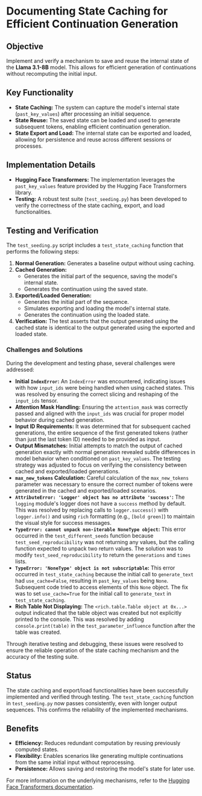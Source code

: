 # Documenting State Caching for Efficient Continuation Generation

## Objective
Implement and verify a mechanism to save and reuse the internal state of the **Llama 3.1-8B** model. This allows for efficient generation of continuations without recomputing the initial input.

## Key Functionality
- **State Caching:** The system can capture the model's internal state (`past_key_values`) after processing an initial sequence.
- **State Reuse:** The saved state can be loaded and used to generate subsequent tokens, enabling efficient continuation generation.
- **State Export and Load:** The internal state can be exported and loaded, allowing for persistence and reuse across different sessions or processes.

## Implementation Details
- **Hugging Face Transformers:** The implementation leverages the `past_key_values` feature provided by the Hugging Face Transformers library.
- **Testing:** A robust test suite (`test_seeding.py`) has been developed to verify the correctness of the state caching, export, and load functionalities.

## Testing and Verification
The `test_seeding.py` script includes a `test_state_caching` function that performs the following steps:
1. **Normal Generation:** Generates a baseline output without using caching.
2. **Cached Generation:**
    - Generates the initial part of the sequence, saving the model's internal state.
    - Generates the continuation using the saved state.
3. **Exported/Loaded Generation:**
    - Generates the initial part of the sequence.
    - Simulates exporting and loading the model's internal state.
    - Generates the continuation using the loaded state.
4. **Verification:** The test asserts that the output generated using the cached state is identical to the output generated using the exported and loaded state.

### Challenges and Solutions
During the development and testing phase, several challenges were addressed:

- **Initial `IndexError`:** An `IndexError` was encountered, indicating issues with how `input_ids` were being handled when using cached states. This was resolved by ensuring the correct slicing and reshaping of the `input_ids` tensor.
- **Attention Mask Handling:** Ensuring the `attention_mask` was correctly passed and aligned with the `input_ids` was crucial for proper model behavior during cached generation.
- **Input ID Requirements:** It was determined that for subsequent cached generations, the entire sequence of the first generated tokens (rather than just the last token ID) needed to be provided as input.
- **Output Mismatches:** Initial attempts to match the output of cached generation exactly with normal generation revealed subtle differences in model behavior when conditioned on `past_key_values`. The testing strategy was adjusted to focus on verifying the consistency between cached and exported/loaded generations.
- **`max_new_tokens` Calculation:** Careful calculation of the `max_new_tokens` parameter was necessary to ensure the correct number of tokens were generated in the cached and exported/loaded scenarios.
- **`AttributeError: 'Logger' object has no attribute 'success'`:** The `logging` module's logger does not have a `success` method by default. This was resolved by replacing calls to `logger.success()` with `logger.info()` and using `rich` formatting (e.g., `[bold green]`) to maintain the visual style for success messages.
- **`TypeError: cannot unpack non-iterable NoneType object`:** This error occurred in the `test_different_seeds` function because `test_seed_reproducibility` was not returning any values, but the calling function expected to unpack two return values. The solution was to modify `test_seed_reproducibility` to return the `generations` and `times` lists.
- **`TypeError: 'NoneType' object is not subscriptable`:** This error occurred in `test_state_caching` because the initial call to `generate_text` had `use_cache=False`, resulting in `past_key_values` being `None`. Subsequent code tried to access elements of this `None` object. The fix was to set `use_cache=True` for the initial call to `generate_text` in `test_state_caching`.
- **Rich Table Not Displaying:** The `<rich.table.Table object at 0x...>` output indicated that the table object was created but not explicitly printed to the console. This was resolved by adding `console.print(table)` in the `test_parameter_influence` function after the table was created.

Through iterative testing and debugging, these issues were resolved to ensure the reliable operation of the state caching mechanism and the accuracy of the testing suite.

## Status
The state caching and export/load functionalities have been successfully implemented and verified through testing. The `test_state_caching` function in `test_seeding.py` now passes consistently, even with longer output sequences. This confirms the reliability of the implemented mechanisms.

## Benefits
- **Efficiency:** Reduces redundant computation by reusing previously computed states.
- **Flexibility:** Enables scenarios like generating multiple continuations from the same initial input without reprocessing.
- **Persistence:** Allows saving and restoring the model's state for later use.

For more information on the underlying mechanisms, refer to the [Hugging Face Transformers documentation](https://huggingface.co/docs/transformers/main/en/model_doc/llama3).